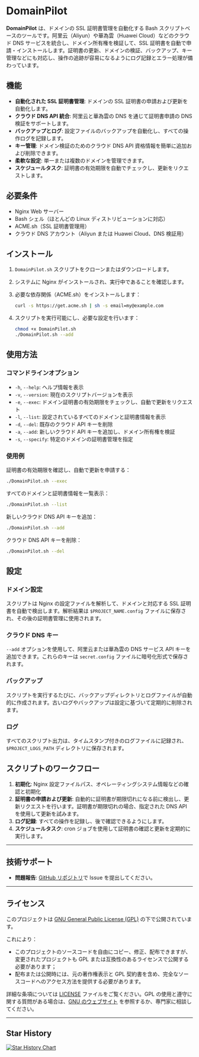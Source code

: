 # DomainPilot

**DomainPilot** は、ドメインの SSL 証明書管理を自動化する Bash スクリプトベースのツールです。阿里云（Aliyun）や華為雲（Huawei Cloud）などのクラウド DNS サービスを統合し、ドメイン所有権を検証して、SSL 証明書を自動で申請・インストールします。証明書の更新、ドメインの検証、バックアップ、キー管理などにも対応し、操作の追跡が容易になるようにログ記録とエラー処理が備わっています。

## 機能

- **自動化された SSL 証明書管理**: ドメインの SSL 証明書の申請および更新を自動化します。
- **クラウド DNS API 統合**: 阿里云と華為雲の DNS を通じて証明書申請の DNS 検証をサポートします。
- **バックアップとログ**: 設定ファイルのバックアップを自動化し、すべての操作ログを記録します。
- **キー管理**: ドメイン検証のためのクラウド DNS API 資格情報を簡単に追加および削除できます。
- **柔軟な設定**: 単一または複数のドメインを管理できます。
- **スケジュールタスク**: 証明書の有効期限を自動でチェックし、更新をリクエストします。

## 必要条件

- Nginx Web サーバー
- Bash シェル（ほとんどの Linux ディストリビューションに対応）
- ACME.sh（SSL 証明書管理用）
- クラウド DNS アカウント（Aliyun または Huawei Cloud、DNS 検証用）

## インストール

1. `DomainPilot.sh` スクリプトをクローンまたはダウンロードします。
2. システムに Nginx がインストールされ、実行中であることを確認します。
3. 必要な依存関係（ACME.sh）をインストールします：

   ```bash
   curl -s https://get.acme.sh | sh -s email=my@example.com
   ```

4. スクリプトを実行可能にし、必要な設定を行います：

   ```bash
   chmod +x DomainPilot.sh
   ./DomainPilot.sh --add
   ```

## 使用方法

### コマンドラインオプション

- `-h`, `--help`: ヘルプ情報を表示
- `-v`, `--version`: 現在のスクリプトバージョンを表示
- `-e`, `--exec`: ドメイン証明書の有効期限をチェックし、自動で更新をリクエスト
- `-l`, `--list`: 設定されているすべてのドメインと証明書情報を表示
- `-d`, `--del`: 既存のクラウド API キーを削除
- `-a`, `--add`: 新しいクラウド API キーを追加し、ドメイン所有権を検証
- `-s`, `--specify`: 特定のドメインの証明書管理を指定

### 使用例

証明書の有効期限を確認し、自動で更新を申請する：

```bash
./DomainPilot.sh --exec
```

すべてのドメインと証明書情報を一覧表示：

```bash
./DomainPilot.sh --list
```

新しいクラウド DNS API キーを追加：

```bash
./DomainPilot.sh --add
```

クラウド DNS API キーを削除：

```bash
./DomainPilot.sh --del
```

## 設定

### ドメイン設定

スクリプトは Nginx の設定ファイルを解析して、ドメインと対応する SSL 証明書を自動で検出します。解析結果は `$PROJECT_NAME.config` ファイルに保存され、その後の証明書管理に使用されます。

### クラウド DNS キー

`--add` オプションを使用して、阿里云または華為雲の DNS サービス API キーを追加できます。これらのキーは `secret.config` ファイルに暗号化形式で保存されます。

### バックアップ

スクリプトを実行するたびに、バックアップディレクトリとログファイルが自動的に作成されます。古いログやバックアップは設定に基づいて定期的に削除されます。

### ログ

すべてのスクリプト出力は、タイムスタンプ付きのログファイルに記録され、`$PROJECT_LOGS_PATH` ディレクトリに保存されます。

## スクリプトのワークフロー

1. **初期化**: Nginx 設定ファイルパス、オペレーティングシステム情報などの確認と初期化
2. **証明書の申請および更新**: 自動的に証明書が期限切れになる前に検出し、更新リクエストを行います。証明書が期限切れの場合、指定された DNS API を使用して更新を試みます。
3. **ログ記録**: すべての操作を記録し、後で確認できるようにします。
4. **スケジュールタスク**: cron ジョブを使用して証明書の確認と更新を定期的に実行します。

---

## 技術サポート

- **問題報告**: [GitHub リポジトリ](https://github.com/WillemCode/DomainPilot/issues)で Issue を提出してください。

---

## ライセンス

このプロジェクトは [GNU General Public License (GPL)](./LICENSE) の下で公開されています。

これにより：

- このプロジェクトのソースコードを自由にコピー、修正、配布できますが、変更されたプロジェクトも GPL または互換性のあるライセンスで公開する必要があります；
- 配布または公開時には、元の著作権表示と GPL 契約書を含め、完全なソースコードへのアクセス方法を提供する必要があります。

詳細な条項については [LICENSE](./LICENSE) ファイルをご覧ください。GPL の使用と遵守に関する質問がある場合は、[GNU のウェブサイト](https://www.gnu.org/licenses/) を参照するか、専門家に相談してください。

---

## Star History

[![Star History Chart](https://api.star-history.com/svg?repos=WillemCode/DomainPilot&type=Date)](https://www.star-history.com/#WillemCode/DomainPilot&Date)
